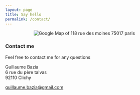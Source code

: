 ```yaml
---
layout: page
title: Say hello
permalink: /contact/
---
```


<p style="text-align:center">
<img src="http://maps.googleapis.com/maps/api/staticmap?center=118+rue+des+moines+75017+paris&zoom=13&scale=false&size=640x300&maptype=roadmap&format=png&visual_refresh=true" alt="Google Map of 118 rue des moines 75017 paris">
</p>

### Contact me

Feel free to contact me for any questions

Guillaume Bazia<br/>
6 rue du père talvas<br/>
92110 Clichy<br/>

[guillaume.bazia@gmail.com](mailto:guillaume.bazia@gmail.com)
